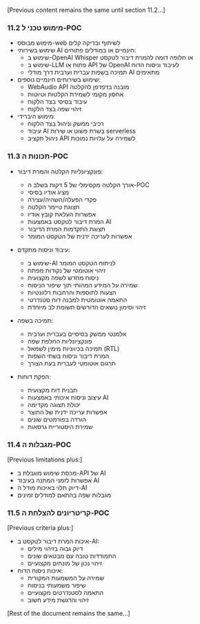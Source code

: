 [Previous content remains the same until section 11.2...]

### 11.2 מימוש טכני ל-POC
- מימוש מבוסס-web לשיתוף ובדיקה קלים
- שימוש בשירותי AI חינמיים או במודלים פתוחים:
  * שימוש ב-OpenAI Whisper או חלופה דומה להמרת דיבור לטקסט
  * שימוש ב-LLM פתוח או API של OpenAI לעיבוד וניסוח הדוח
  * תמיכה בשפות עברית וערבית דרך מודלי AI מתאימים
- שימוש בשירותים חינמיים נוספים:
  * WebAudio API מובנה בדפדפן להקלטה
  * אחסון מקומי לשמירת הקלטות וטיוטות
  * עיבוד בסיסי בצד הלקוח
  * זיהוי שפה בצד הלקוח
- מימוש היברידי:
  * רכיבי ממשק וניהול בצד הלקוח
  * עיבוד AI בשרת פשוט או שירות serverless
  * ניהול תקציב API לשמירה על עלויות נמוכות

### 11.3 תכונות ה-POC
- פונקציונליות הקלטה והמרת דיבור:
  * אורך הקלטה מקסימלי של 5 דקות בשלב ה-POC
  * מציג אודיו בסיסי
  * פקדי הפעלה/השהיה/עצירה
  * תצוגת טיימר הקלטה
  * אפשרות העלאת קובץ אודיו
  * המרת דיבור לטקסט באמצעות AI
  * תצוגת התקדמות המרת הדיבור
  * אפשרות לעריכה ידנית של הטקסט המומר

- עיבוד וניסוח מתקדם:
  * שימוש ב-AI לניתוח הטקסט המומר
  * זיהוי אוטומטי של נקודות מפתח
  * ניסוח מחדש לשפה מקצועית
  * שמירה על המידע המהותי תוך שיפור הניסוח
  * הצעות לתוספות והרחבות רלוונטיות
  * התאמה אוטומטית למבנה דוח סטנדרטי
  * זיהוי וסימון נושאים הדורשים תשומת לב מיוחדת

- תמיכה בשפה:
  * אלמנטי ממשק בסיסיים בעברית וערבית
  * פונקציונליות החלפת שפה
  * תמיכה בכיווניות מימין לשמאל (RTL)
  * המרת דיבור וניסוח בשתי השפות
  * תרגום אוטומטי לעברית בעת הצורך

- הפקת דוחות:
  * תבנית דוח מקצועית
  * עיצוב וניסוח איכותי באמצעות AI
  * יכולת תצוגה מקדימה
  * אפשרות עריכה ידנית של התוצר
  * הורדה בפורמטים שונים
  * שמירת היסטוריית גרסאות

### 11.4 מגבלות ה-POC
[Previous limitations plus:]
- מכסת שימוש מוגבלת ב-API של AI
- אפשרות לזמני המתנה בעיבוד AI
- דיוק תלוי באיכות מודל ה-AI
- מגבלות שפה בהתאם למודלים זמינים

### 11.5 קריטריונים להצלחת ה-POC
[Previous criteria plus:]
- איכות המרת דיבור לטקסט ב-AI:
  * דיוק גבוה בזיהוי מילים
  * התמודדות טובה עם מבטאים שונים
  * זיהוי נכון של מונחים מקצועיים
- איכות ניסוח הדוח:
  * שמירה על המשמעות המקורית
  * שיפור משמעותי בניסוח
  * התאמה לסטנדרטים מקצועיים
  * זיהוי והדגשת מידע חשוב

[Rest of the document remains the same...]